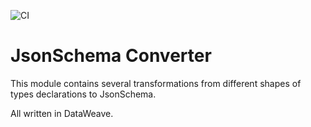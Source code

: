 ![CI](https://github.com/machaval/json-schema-converters/workflows/CI/badge.svg)

# JsonSchema Converter

This module contains several transformations from different shapes of types declarations to JsonSchema.


All written in DataWeave.
